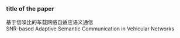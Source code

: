 ### title of the paper
基于信噪比的车载网络自适应语义通信   
SNR-based Adaptive Semantic Communication in Vehicular Networks   
